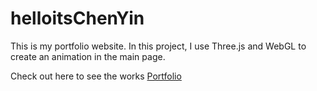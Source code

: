# helloitsChenYin
This is my portfolio website.
In this project, I use Three.js and WebGL to create an animation in the main page.

Check out here to see the works
[Portfolio](https://chenyin-yu.github.io/helloitsChenYin/)
